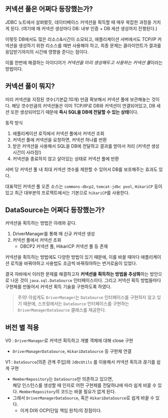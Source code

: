 ## 커넥션 풀은 어쩌다 등장했는가?
JDBC 노트에서 살펴봤듯, 데이터베이스 커넥션을 획득할 때 매우 복잡한 과정을 거치게 된다.
(여기에 매 커넥션 생성마다 DB: 내부 인증 + DB 세션 생성까지 진행된다.)

이렇듯 DB에서도 많은 리소스&시간이 소모되고, 
애플리케이션 서버에서도 TCP/IP 커넥션을 생성하기 위한 리소스를 매번 사용해야 하고,
최종 문제는 클라이언트가 결과를 응답받기까지의 시간에 영향을 준다는 점이다.

이를 한번에 해결하는 아이디어가 *커넥션을 미리 생성해두고 사용하는 커넥션 풀*이라는 방법이다.

## 커넥션 풀이 뭐지?
미리 커넥션을 지정된 갯수(기본값:10개) 만큼 확보해서 커넥션 풀에 보관해놓는 것이다.
해당 갯수만큼의 커넥션들은 이미 TCP/IP로 DB와 커넥션이 연결되어있고, DB 세션 또한 생성되어있기 때문에 **즉시 SQL을 DB에 전달할 수 있는 상태**이다.

동작 방식
1. 애플리케이션 로직에서 커넥션 풀에서 커넥션 조회
2. 커넥션 풀에 커넥션을 요청하면, 커넥션 하나를 반환
3. 받은 커넥션을 사용해서 SQL을 DB에 전달하고 결과를 받아서 처리 (커넥션 생성 시간이 사라짐!)
4. 커넥션을 종료하지 않고 살아있는 상태로 커넥션 풀에 반환

서버 당 커넥션 풀 내 최대 커넥션 갯수를 제한할 수 있어서 DB를 보호해주는 효과도 있다.

대표적인 커넥션 풀 오픈 소스는 `commons-dbcp2`, `tomcat-jdbc pool`, `HikariCP` 등이 있고 최근 대부분의 프로젝트에서는 기본으로 `hikariCP`를 사용한다.



## DataSource는 어쩌다 등장했는가?

커넥션을 획득하는 방법은 아래와 같다.
1. DriverManager를 통해 매 신규 커넥션 생성
2. 커넥션 풀에서 커넥션 조회
	- DBCP2 커넥션 풀, HikariCP 커넥션 풀 등 존재

커넥션을 획득하는 방법에도 다양한 방법이 있기 때문에, 이를 바꿀 때마다 애플리케이션 로직을 바꿔야하고 사용법도 조금씩 바꿔줘야하는 번거로움이 있었다.

결국 자바에서 이러한 문제를 해결하고자 **커넥션을 획득하는 방법을 추상화**하는 방안으로 나온 것이 `java.sql.DataSource`  인터페이스이다.
그리고 커넥션 획득 방법들마다 구현체를 만들어서 커넥션 획득 기술을 구현하도록 하였다.

> 주의! 아쉽게도 `DriverManager`는 `DataSource` 인터페이스를 구현하지 않고 있기 때문에, 스프링에서는 `DataSource` 인터페이스를 구현하는 `DriverManagerDataSource` 클래스를 제공한다.


## 버전 별 적용
V0 : `DriverManager`로 커넥션 획득하고 개별 객체에 대해 close 구현
- `DriverManagerDataSource`, `HikariDataSource` 등 구현체 연결

V1 : `DataSource`(의존 관계 주입)와 `JdbcUtils` 를 이용해서 커넥션 획득과 끊기를 쉽게 구현
- `MemberRepository`는 `DataSource`만 의존하고 있으면,<br>
   해당 인스턴스를 생성할 때 인자로 어떤 구현체를 전달하냐에 따라 쉽게 바꿀 수 있다. `MemberRepository`의 코드는 바꿀 필요가 없게 된다.
- 그래서 `DriverManagerDataSource`, 혹은 `HikariDataSource`로 쉽게 바꿀 수 있다.
  - 이게 DI와 OCP(단일 책임 원칙)의 장점이다.
